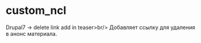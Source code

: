 # custom_ncl
Drupal7 -> delete link add in teaser>br/>
Добавляет ссылку для удаления в анонс материала.
